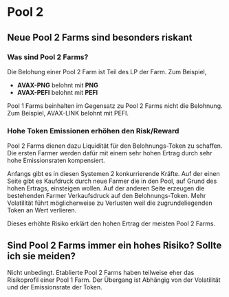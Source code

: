 # Pool 2

## Neue Pool 2 Farms sind besonders riskant

### Was sind Pool 2 Farms?

Die Belohung einer Pool 2 Farm ist Teil des LP der Farm. Zum Beispiel,

* **AVAX-PNG** belohnt mit **PNG**
* **AVAX-PEFI** belohnt mit **PEFI**

Pool 1 Farms beinhalten im Gegensatz zu Pool 2 Farms nicht die Belohnung. Zum Beispiel, AVAX-LINK belohnt mit PEFI.

### Hohe Token Emissionen erhöhen den Risk/Reward

Pool 2 Farms dienen dazu Liquidität für den Belohnungs-Token zu schaffen. Die ersten Farmer werden dafür mit einem sehr hohen Ertrag durch sehr hohe Emissionsraten kompensiert.

Anfangs gibt es in diesen Systemen 2 konkurrierende Kräfte. Auf der einen Seite gibt es Kaufdruck durch neue Farmer die in den Pool, auf Grund des hohen Ertrags, einsteigen wollen. Auf der anderen Seite erzeugen die bestehenden Farmer Verkaufsdruck auf den Belohnungs-Token. Mehr Volatilität führt möglicherweise zu Verlusten weil die zugrundeliegenden Token an Wert verlieren.

Dieses erhöhte Risiko erklärt den hohen Ertrag der meisten Pool 2 Farms.

## Sind Pool 2 Farms immer ein hohes Risiko? Sollte ich sie meiden?

Nicht unbedingt. Etablierte Pool 2 Farms haben teilweise eher das Risikoprofil einer Pool 1 Farm. Der Übergang ist Abhängig von der Volatilität und der Emissionsrate der Token.

